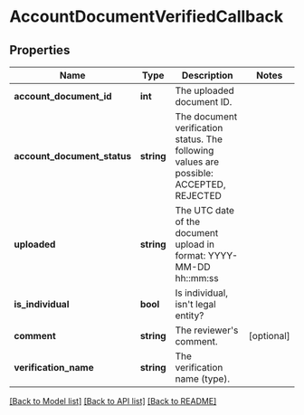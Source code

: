 # AccountDocumentVerifiedCallback

## Properties
Name | Type | Description | Notes
------------ | ------------- | ------------- | -------------
**account_document_id** | **int** | The uploaded document ID. | 
**account_document_status** | **string** | The document verification status. The following values are possible: ACCEPTED, REJECTED | 
**uploaded** | **string** | The UTC date of the document upload in format: YYYY-MM-DD hh::mm:ss | 
**is_individual** | **bool** | Is individual, isn&#39;t legal entity? | 
**comment** | **string** | The reviewer&#39;s comment. | [optional] 
**verification_name** | **string** | The verification name (type). | 

[[Back to Model list]](../README.md#documentation-for-models) [[Back to API list]](../README.md#documentation-for-api-endpoints) [[Back to README]](../README.md)


